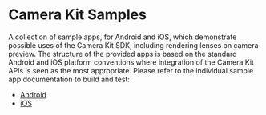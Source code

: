 # Camera Kit Samples

A collection of sample apps, for Android and iOS, which demonstrate possible uses of the Camera Kit SDK, including rendering lenses on camera preview. The structure of the provided apps is based on the standard Android and iOS platform conventions where integration of the Camera Kit APIs is seen as the most appropriate. Please refer to the individual sample app documentation to build and test:

- [Android](android/camerakit-sample/README.md)
- [iOS](ios/CameraKitSample/README.md)